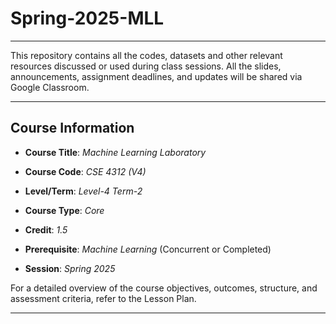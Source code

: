 # Spring-2025-MLL

---

This repository contains all the codes, datasets and other relevant resources discussed or used during class sessions. All the slides, announcements, assignment deadlines, and updates will be shared via Google Classroom.

---

## Course Information

- **Course Title**: _Machine Learning Laboratory_

- **Course Code**: _CSE 4312 (V4)_

- **Level/Term**: _Level-4 Term-2_

- **Course Type**: _Core_

- **Credit**: _1.5_

- **Prerequisite**: _Machine Learning_ (Concurrent or Completed)

- **Session**: _Spring 2025_

For a detailed overview of the course objectives, outcomes, structure, and assessment criteria, refer to the Lesson Plan.

---
